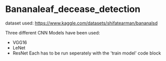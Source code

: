 # Bananaleaf_decease_detection

dataset used:
https://www.kaggle.com/datasets/shifatearman/bananalsd

Three different CNN Models have been used:
  - VGG16
  - LeNet
  - ResNet
Each has to be run seperately with the 'train model' code block
